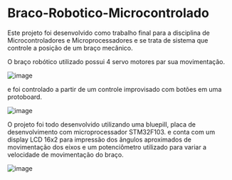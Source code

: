 # Braco-Robotico-Microcontrolado
Este projeto foi desenvolvido como trabalho final para a disciplina de Microcontroladores e Microprocessadores e se trata de sistema que controle a posição de um braço mecânico.

O braço robótico utilizado possui 4 servo motores par sua movimentação. 

![image](https://github.com/user-attachments/assets/11586edb-1e36-4d22-b10b-7e35943aec43)

e foi controlado a partir de um controle improvisado com botões em uma protoboard.

![image](https://github.com/user-attachments/assets/9e7e641d-0d03-4491-a0fc-0f383c214143)

O projeto foi todo desenvolvido utilizando uma bluepill, placa de desenvolvimento com microprocessador STM32F103. e conta com um display LCD 16x2 para impressão dos ângulos aproximados de movimentação dos eixos e um potenciômetro utilizado para variar a velocidade de movimentação do braço.

![image](https://github.com/user-attachments/assets/5472725f-198c-4a55-8d3e-bdac8edd5fc2)

